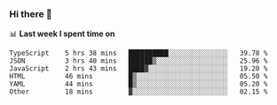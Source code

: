 ### Hi there 👋

<!--
**DBvc/DBvc** is a ✨ _special_ ✨ repository because its `README.md` (this file) appears on your GitHub profile.

Here are some ideas to get you started:

- 🔭 I’m currently working on ...
- 🌱 I’m currently learning ...
- 👯 I’m looking to collaborate on ...
- 🤔 I’m looking for help with ...
- 💬 Ask me about ...
- 📫 How to reach me: ...
- 😄 Pronouns: ...
- ⚡ Fun fact: ...
-->

📊 **Last week I spent time on**
<!--START_SECTION:waka-->

```text
TypeScript    5 hrs 38 mins   ██████████░░░░░░░░░░░░░░░   39.78 %
JSON          3 hrs 40 mins   ██████▒░░░░░░░░░░░░░░░░░░   25.96 %
JavaScript    2 hrs 43 mins   ████▓░░░░░░░░░░░░░░░░░░░░   19.20 %
HTML          46 mins         █▒░░░░░░░░░░░░░░░░░░░░░░░   05.50 %
YAML          44 mins         █▒░░░░░░░░░░░░░░░░░░░░░░░   05.20 %
Other         18 mins         ▓░░░░░░░░░░░░░░░░░░░░░░░░   02.15 %
```

<!--END_SECTION:waka-->
